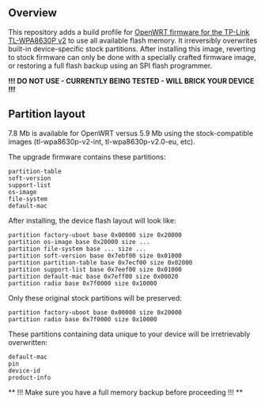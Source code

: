 ## Overview

This repository adds a build profile for [OpenWRT firmware for the TP-Link TL-WPA8630P v2](https://openwrt.org/toh/tp-link/tp-link_tl-wpa8630p_v2) to use all available flash memory. It irreversibly overwrites built-in device-specific stock partitions. After installing this image, reverting to stock firmware can only be done with a specially crafted firmware image, or restoring a full flash backup using an SPI flash programmer.

**!!! DO NOT USE - CURRENTLY BEING TESTED - WILL BRICK YOUR DEVICE !!!**


## Partition layout

7.8 Mb is available for OpenWRT versus 5.9 Mb using the stock-compatible images (tl-wpa8630p-v2-int, tl-wpa8630p-v2.0-eu, etc).


The upgrade firmware contains these partitions:

```
partition-table
soft-version
support-list
os-image
file-system
default-mac
```

After installing, the device flash layout will look like:

```
partition factory-uboot base 0x00000 size 0x20000
partition os-image base 0x20000 size ...
partition file-system base ... size ...
partition soft-version base 0x7ebf00 size 0x01000
partition partition-table base 0x7ecf00 size 0x02000
partition support-list base 0x7eef00 size 0x01000
partition default-mac base 0x7eff00 size 0x00020
partition radio base 0x7f0000 size 0x10000
```

Only these original stock partitions will be preserved:

```
partition factory-uboot base 0x00000 size 0x20000
partition radio base 0x7f0000 size 0x10000
```

These partitions containing data unique to your device will be irretrievably overwritten:

```
default-mac
pin
device-id
product-info
```

** !!! Make sure you have a full memory backup before proceeding !!! **
